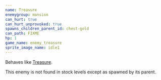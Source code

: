 ```yaml
---
name: Treasure
enemygroup: mansion
can_hurt: true
can_hurt_unprovoked: true
spawns_children_parent_id: chest-gold
can_path: FIXME
hp: 1
game_name: enemy_treasure
sprite_image_name: idle1
---
```


Behaves like [Treasure](#treasure).

This enemy is not found in stock levels except as spawned by its parent.
